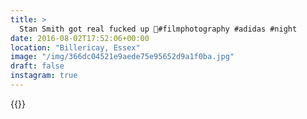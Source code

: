 ```yaml
---
title: >
  Stan Smith got real fucked up 👟#filmphotography #adidas #night
date: 2016-08-02T17:52:06+00:00
location: "Billericay, Essex"
image: "/img/366dc04521e9aede75e95652d9a1f0ba.jpg"
draft: false
instagram: true
---
```


{{<photo src="/img/366dc04521e9aede75e95652d9a1f0ba.jpg">}}
